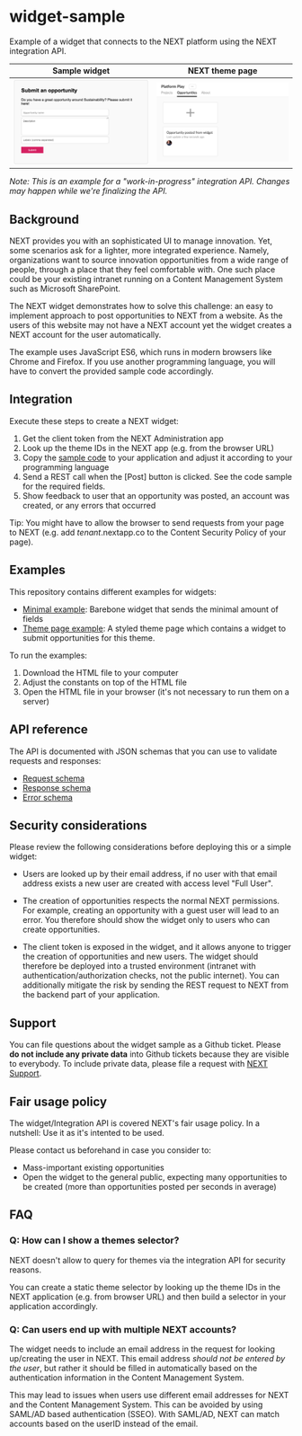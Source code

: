 # widget-sample

Example of a widget that connects to the NEXT platform using the NEXT integration API.

Sample widget | NEXT theme page
------------- | -------------
![Sample widget](img/widget-screenshot.png) | ![Opportunity posted from widget](img/theme-screenshot.png)

_Note: This is an example for a "work-in-progress" integration API. Changes may happen while we're finalizing the API._

## Background

NEXT provides you with an sophisticated UI to manage innovation. Yet, some scenarios ask for a lighter, more integrated experience. Namely, organizations want to source innovation opportunities from a wide range of people, through a place that they feel comfortable with. One such place could be your existing intranet running on a Content Management System such as Microsoft SharePoint.

The NEXT widget demonstrates how to solve this challenge: an easy to implement approach to post opportunities to NEXT from a website. As the users of this website may not have a NEXT account yet the widget creates a NEXT account for the user automatically.

The example uses JavaScript ES6, which runs in modern browsers like Chrome and Firefox. If you use another programming language, you will have to convert the provided sample code accordingly.

## Integration

Execute these steps to create a NEXT widget:

1. Get the client token from the NEXT Administration app
2. Look up the theme IDs in the NEXT app (e.g. from the browser URL)
3. Copy the [sample code](examples/) to your application and adjust it according to your programming language
4. Send a REST call when the [Post] button is clicked. See the code sample for the required fields.
5. Show feedback to user that an opportunity was posted, an account was created, or any errors that occurred

Tip: You might have to allow the browser to send requests from your page to NEXT (e.g. add _tenant_.nextapp.co to the Content Security Policy of your page).

## Examples

This repository contains different examples for widgets:
* [Minimal example](examples/minimal.html): Barebone widget that sends the minimal amount of fields
* [Theme page example](examples/theme-page.html): A styled theme page which contains a widget to submit opportunities for this theme.

To run the examples:
1. Download the HTML file to your computer
2. Adjust the constants on top of the HTML file
3. Open the HTML file in your browser (it's not necessary to run them on a server)

## API reference

The API is documented with JSON schemas that you can use to validate requests and responses:
* [Request schema](https://collaborne.api.nextapp.co/v1/schema/create-opportunity.json)
* [Response schema](https://collaborne.api.nextapp.co/v1/schema/opportunity-created.json)
* [Error schema](https://collaborne.api.nextapp.co/v1/schema/create-opportunity-error.json)

## Security considerations

Please review the following considerations before deploying this or a simple widget:

* Users are looked up by their email address, if no user with that email address exists a new user are created with access level "Full User".

* The creation of opportunities respects the normal NEXT permissions. For example, creating an opportunity with a guest user will lead to an error. You therefore should show the widget only to users who can create opportunities.

* The client token is exposed in the widget, and it allows anyone to trigger the creation of opportunities and new users. The widget should therefore be deployed into a trusted environment (intranet with authentication/authorization checks, not the public internet).
  You can additionally mitigate the risk by sending the REST request to NEXT from the backend part of your application.

## Support

You can file questions about the widget sample as a Github ticket. Please **do not include any private data** into Github tickets because they are visible to everybody. To include private data, please file a request with [NEXT Support](https://support.nextapp.co).

## Fair usage policy

The widget/Integration API is covered NEXT's fair usage policy. In a nutshell: Use it as it's intented to be used.

Please contact us beforehand in case you consider to:
* Mass-important existing opportunities
* Open the widget to the general public, expecting many opportunities to be created (more than opportunities posted per seconds in average)

## FAQ

### Q: How can I show a themes selector?

NEXT doesn't allow to query for themes via the integration API for security reasons.

You can create a static theme selector by looking up the theme IDs in the NEXT application (e.g. from browser URL) and then build a selector in your application accordingly.

### Q: Can users end up with multiple NEXT accounts?

The widget needs to include an email address in the request for looking up/creating the user in NEXT. This email address _should not be entered by the user_, but rather it should be filled in automatically based on the authentication information in the Content Management System.

This may lead to issues when users use different email addresses for NEXT and the Content Management System. This can be avoided by using SAML/AD based authentication (SSEO). With SAML/AD, NEXT can match accounts based on the userID instead of the email.
